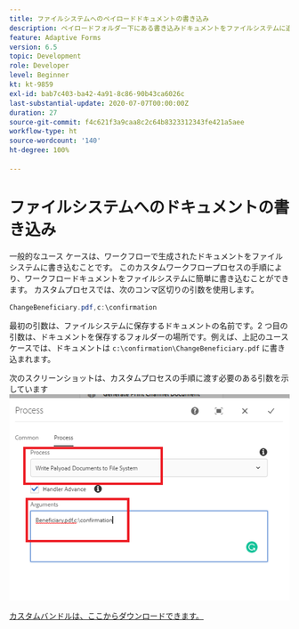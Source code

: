 ```yaml
---
title: ファイルシステムへのペイロードドキュメントの書き込み
description: ペイロードフォルダー下にある書き込みドキュメントをファイルシステムに追加するカスタムプロセスステップです。
feature: Adaptive Forms
version: 6.5
topic: Development
role: Developer
level: Beginner
kt: kt-9859
exl-id: bab7c403-ba42-4a91-8c86-90b43ca6026c
last-substantial-update: 2020-07-07T00:00:00Z
duration: 27
source-git-commit: f4c621f3a9caa8c2c64b8323312343fe421a5aee
workflow-type: ht
source-wordcount: '140'
ht-degree: 100%

---
```


# ファイルシステムへのドキュメントの書き込み

一般的なユース ケースは、ワークフローで生成されたドキュメントをファイル システムに書き込むことです。
このカスタムワークフロープロセスの手順により、ワークフロードキュメントをファイルシステムに簡単に書き込むことができます。
カスタムプロセスでは、次のコンマ区切りの引数を使用します。

```java
ChangeBeneficiary.pdf,c:\confirmation
```

最初の引数は、ファイルシステムに保存するドキュメントの名前です。2 つ目の引数は、ドキュメントを保存するフォルダーの場所です。例えば、上記のユースケースでは、ドキュメントは `c:\confirmation\ChangeBeneficiary.pdf` に書き込まれます。

次のスクリーンショットは、カスタムプロセスの手順に渡す必要のある引数を示しています
![write-payload-file-system](assets/write-payload-file-system.png)

[カスタムバンドルは、ここからダウンロードできます。](/help/forms/assets/common-osgi-bundles/SetValueApp.core-1.0-SNAPSHOT.jar)
